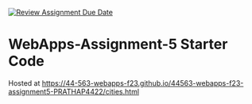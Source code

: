 [![Review Assignment Due Date](https://classroom.github.com/assets/deadline-readme-button-24ddc0f5d75046c5622901739e7c5dd533143b0c8e959d652212380cedb1ea36.svg)](https://classroom.github.com/a/7kKA03Up)
# WebApps-Assignment-5 Starter Code

Hosted at https://44-563-webapps-f23.github.io/44563-webapps-f23-assignment5-PRATHAP4422/cities.html
